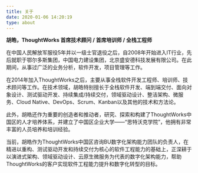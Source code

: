 ```yaml
---
title: 关于
date: 2020-01-06 14:20:19
type: about
---
```


**胡皓，ThoughtWorks 首席技术顾问 / 首席培训师 / 全栈工程师**

在中国人民解放军服役5年并以一级士官退役之后，自2008年开始进入IT行业，先后就职于鄂尔多斯集团，中国电力建设集团，北京盛安德科技发展有限公司。在此期间，从事过广泛的业务分析，软件开发，项目管理等工作。

在2014年加入ThoughtWorks之后，主要从事全栈软件开发工程师、培训师、技术顾问等工作。在技术领域，胡皓特别擅长于全栈软件开发、端到端交付、面向对象设计、测试驱动开发、持续集成/持续交付，领域驱动设计、整洁架构、微服务、Cloud Native、DevOps、Scrum、Kanban以及其他的技术和方法论。

此外，胡皓还作为重要的创造者和推动者，研究、探索和构建了ThoughtWorks中国区的人才培养体系，并建立了中国区企业大学——“思特沃克学院”，他拥有非常丰富的人员培养和培训经验。

当前，胡皓作为ThoughtWorks中国区咨询BU数字化架构能力团队的负责人，在精进以重构、测试驱动开发和持续交付为核心的软件工程能力的基础上，正深耕于以演进式架构、领域驱动设计、云原生微服务为代表的数字化架构能力，帮助ThoughtWorks的客户实现软件工程能力提升和数字化转型的目标。
